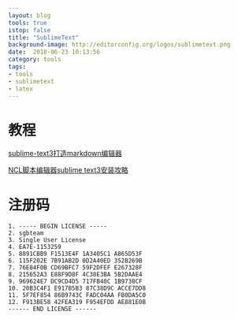 ```yaml
---
layout: blog
tools: true
istop: false
title: "SublimeText"
background-image: http://editorconfig.org/logos/sublimetext.png 
date:  2018-06-23 10:13:56
category: tools
tags:
- tools
- sublimetext
- latex
---
```


# 教程

<a href="https://www.jianshu.com/p/7cbd50058ea3" title="jianshu">sublime-text3打造markdown编辑器</a>

<a href="http://bbs.06climate.com/forum.php?mod=viewthread&tid=33289&extra=page%3D1" title="climate06">NCL脚本编辑器sublime text3安装攻略</a>

# 注册码
```
1. ----- BEGIN LICENSE -----
2. sgbteam
3. Single User License
4. EA7E-1153259
5. 8891CBB9 F1513E4F 1A3405C1 A865D53F
6. 115F202E 7B91AB2D 0D2A40ED 352B269B
7. 76E84F0B CD69BFC7 59F2DFEF E267328F
8. 215652A3 E88F9D8F 4C38E3BA 5B2DAAE4
9. 969624E7 DC9CD4D5 717FB40C 1B9738CF
10. 20B3C4F1 E917B5B3 87C38D9C ACCE7DD8
11. 5F7EF854 86B9743C FADC04AA FB0DA5C0
12. F913BE58 42FEA319 F954EFDD AE881E0B
------ END LICENSE ------
```
